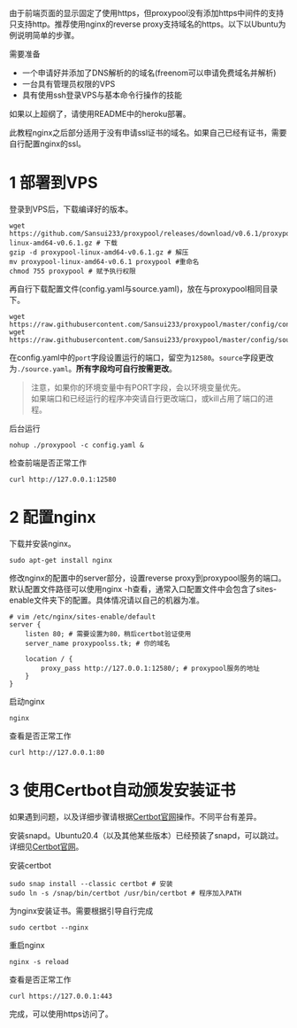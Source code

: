 由于前端页面的显示固定了使用https，但proxypool没有添加https中间件的支持只支持http。推荐使用nginx的reverse proxy支持域名的https。以下以Ubuntu为例说明简单的步骤。

需要准备
- 一个申请好并添加了DNS解析的的域名(freenom可以申请免费域名并解析)
- 一台具有管理员权限的VPS
- 具有使用ssh登录VPS与基本命令行操作的技能

如果以上超纲了，请使用README中的heroku部署。

此教程nginx之后部分适用于没有申请ssl证书的域名。如果自己已经有证书，需要自行配置nginx的ssl。

# 1 部署到VPS

登录到VPS后，下载编译好的版本。

```shell
wget https://github.com/Sansui233/proxypool/releases/download/v0.6.1/proxypool-linux-amd64-v0.6.1.gz # 下载
gzip -d proxypool-linux-amd64-v0.6.1.gz # 解压
mv proxypool-linux-amd64-v0.6.1 proxypool #重命名
chmod 755 proxypool # 赋予执行权限
```

再自行下载配置文件(config.yaml与source.yaml)，放在与proxypool相同目录下。
```shell
wget https://raw.githubusercontent.com/Sansui233/proxypool/master/config/config.yaml
wget https://raw.githubusercontent.com/Sansui233/proxypool/master/config/source.yaml
```

在config.yaml中的`port`字段设置运行的端口，留空为`12580`。`source`字段更改为`./source.yaml`。**所有字段均可自行按需更改**。

> 注意，如果你的环境变量中有PORT字段，会以环境变量优先。  
> 如果端口和已经运行的程序冲突请自行更改端口，或kill占用了端口的进程。

后台运行

```shell
nohup ./proxypool -c config.yaml &
```

检查前端是否正常工作

```shell
curl http://127.0.0.1:12580
```

# 2 配置nginx

下载并安装nginx。

```shell
sudo apt-get install nginx
```

修改nginx的配置中的server部分，设置reverse proxy到proxypool服务的端口。默认配置文件路径可以使用nginx -h查看，通常入口配置文件中会包含了sites-enable文件夹下的配置。具体情况请以自己的机器为准。

```
# vim /etc/nginx/sites-enable/default
server {
	listen 80; # 需要设置为80，稍后certbot验证使用
	server_name proxypoolss.tk; # 你的域名

	location / {
		proxy_pass http://127.0.0.1:12580/; # proxypool服务的地址
	}
}
```

启动nginx

```shell
nginx
```

查看是否正常工作

```shell
curl http://127.0.0.1:80
```

# 3 使用Certbot自动颁发安装证书

如果遇到问题，以及详细步骤请根据[Certbot官网](https://certbot.eff.org/)操作。不同平台有差异。

安装snapd。Ubuntu20.4（以及其他某些版本）已经预装了snapd，可以跳过。详细见[Certbot官网](https://certbot.eff.org/)。

安装certbot

``` shell
sudo snap install --classic certbot # 安装
sudo ln -s /snap/bin/certbot /usr/bin/certbot # 程序加入PATH
```

为nginx安装证书。需要根据引导自行完成

```shell
sudo certbot --nginx
```

重启nginx
```shell
nginx -s reload
```

查看是否正常工作
```shell
curl https://127.0.0.1:443
```

完成，可以使用https访问了。
